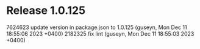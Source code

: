 # Release 1.0.125

7624623 update version in package.json to 1.0.125 (guseyn, Mon Dec 11 18:55:06 2023 +0400)
2182325 fix lint (guseyn, Mon Dec 11 18:55:03 2023 +0400)
